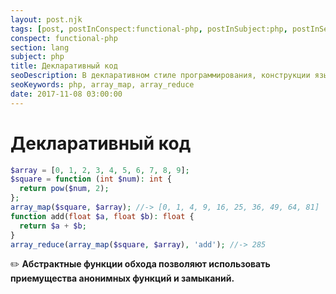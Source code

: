 ```yaml
---
layout: post.njk
tags: [post, postInConspect:functional-php, postInSubject:php, postInSection:lang]
conspect: functional-php
section: lang
subject: php
title: Декларативный код
seoDescription: В декларативном стиле программирования, конструкции языка позволяют получить результат, не прибегая к низкоуровневой манипуляции данных.
seoKeywords: php, array_map, array_reduce
date: 2017-11-08 03:00:00
---
```

# Декларативный код

```php
$array = [0, 1, 2, 3, 4, 5, 6, 7, 8, 9];
$square = function (int $num): int {
  return pow($num, 2);
};
array_map($square, $array); //-> [0, 1, 4, 9, 16, 25, 36, 49, 64, 81]
function add(float $a, float $b): float {
  return $a + $b;
}
array_reduce(array_map($square, $array), 'add'); //-> 285
```

:pencil2: **Абстрактные функции обхода позволяют использовать приемущества анонимных функций и замыканий.**
